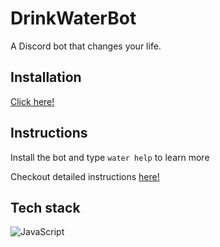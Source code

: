 # DrinkWaterBot
A Discord bot that changes your life.  

## Installation
[Click here!](https://discord.com/oauth2/authorize?client_id=739820357300781056&permissions=355392&scope=bot)

## Instructions
Install the bot and type `water help` to learn more 

Checkout detailed instructions [here!](https://srujandeshpande.gitbook.io/drinkwaterbot/) 

## Tech stack
![JavaScript](https://img.shields.io/badge/javascript-%23323330.svg?style=for-the-badge&logo=javascript&logoColor=%23F7DF1E)